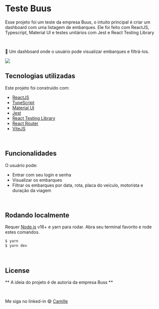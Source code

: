 # Teste Buus
Esse projeto foi um teste da empresa Buus, o intuito principal é criar um dashboard com uma listagem de embarques. Ele foi feito com ReactJS, Typescript, Material UI e testes unitários com Jest e React Testing Library

<br />

:bus: Um dashboard onde o usuário pode visualizar embarques e filtrá-los. 

![](https://user-images.githubusercontent.com/68309624/225564603-920fc818-3c06-4dc3-b2fd-f6cb5295a4b7.gif)

## Tecnologias utilizadas
Este projeto foi construído com:
- [ReactJS](https://reactjs.org/)
- [TypeScript](https://www.typescriptlang.org/)
- [Material UI](https://mui.com/)
- [Jest](https://jestjs.io/)
- [React Testing Library](https://testing-library.com/docs/react-testing-library/intro)
- [React Router](https://reactrouter.com/en/main)
- [ViteJS](https://vitejs.dev/)

<br/>

## Funcionalidades

O usuário pode:
- Entrar com seu login e senha
- Visualizar os embarques
- Filtrar os embarques por data, rota, placa do veículo, motorista e duração da viagem
  
<br/>

## Rodando localmente

Requer [Node.js](https://nodejs.org/) v16+ e yarn para rodar.
Abra seu terminal favorito e rode estes comandos.

```sh
$ yarn 
$ yarn dev
```
  
<br/>

## License

** A ideia do projeto é de autoria da empresa Buss **

<br/>

Me siga no linked-in :smile: [Camille](https://www.linkedin.com/in/camille-gachido-b4809b1a4/)


